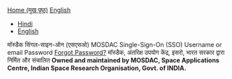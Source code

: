 [Home (मुख पृष्ठ)](https://mosdac.gov.in)
[English](https://mosdac.gov.in/auth/realms/Mosdac/protocol/openid-connect/auth?response_type=code&scope=openid%20email&client_id=mosdac&state=xY_H0WjRQ4UJcXKmlQloWt6neC4&redirect_uri=https%3A%2F%2Fwww.mosdac.gov.in%2Fuops%2Fredirect_uri&nonce=5h5O4-ECxQxbGlPnbnOYLoin03tf7IBaexhwx_cBKIM)
  * [Hindi](https://mosdac.gov.in/auth/realms/Mosdac/login-actions/authenticate?client_id=mosdac&tab_id=-sjRIDJhzWk&execution=9df053f1-55e1-4d2c-b1ae-a86b988114ed&kc_locale=hi)
  * [English](https://mosdac.gov.in/auth/realms/Mosdac/login-actions/authenticate?client_id=mosdac&tab_id=-sjRIDJhzWk&execution=9df053f1-55e1-4d2c-b1ae-a86b988114ed&kc_locale=en)


मॉस्डैक सिंगल-साइन-ऑन (एसएसओ) MOSDAC Single-Sign-On (SSO) 
Username or email
Password
[Forgot Password?](https://mosdac.gov.in/auth/realms/Mosdac/login-actions/reset-credentials?client_id=mosdac&tab_id=-sjRIDJhzWk)
मॉस्डैक, अंतरिक्ष उपयोग केंद्र, इसरो, भारत सरकार द्वारा निर्मित और संचालित
**Owned and maintained by MOSDAC, Space Applications Centre, Indian Space Research Organisation, Govt. of INDIA.**

